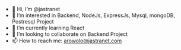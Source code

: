 - 👋 Hi, I’m @jastranet
- 👀 I’m interested in Backend, NodeJs, ExpressJs, Mysql, mongoDB, Postresql Project
- 🌱 I’m currently learning React 
- 💞️ I’m looking to collaborate on Backend Project
- 📫 How to reach me: arowolo@jastranet.com

<!---
jastranet/jastranet is a ✨ special ✨ repository because its `README.md` (this file) appears on your GitHub profile.
You can click the Preview link to take a look at your changes.
--->
